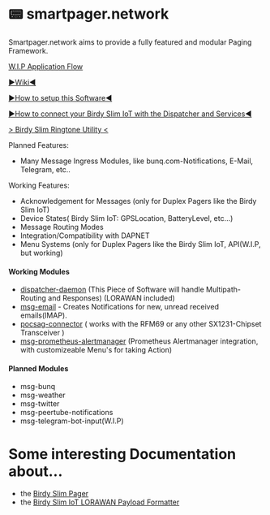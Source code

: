 # 📟 smartpager.network

Smartpager.network aims to provide a fully featured and modular Paging Framework.

[W.I.P Application Flow](https://github.com/smartpager-network/smartpager-network.github.io/blob/master/Basisfunctionaliteit%20SmartpagerNetwork.pdf)

[►Wiki◄](https://github.com/smartpager-network/smartpager-network.github.io/wiki)

[►How to setup this Software◄](https://github.com/smartpager-network/smartpager-network.github.io/wiki/How-to-Setup-the-smartpager.network-Framework)

[►How to connect your Birdy Slim IoT with the Dispatcher and Services◄](https://github.com/smartpager-network/smartpager-network.github.io/wiki/How-to-connect-your-Birdy-Slim-IoT-with-the-Dispatcher-and-Services)

[> Birdy Slim Ringtone Utility <](https://smartpager.network/birdy-ringtone-utility/)

Planned Features:
- Many Message Ingress Modules, like bunq.com-Notifications, E-Mail, Telegram, etc..

Working Features:
- Acknowledgement for Messages (only for Duplex Pagers like the Birdy Slim IoT)
- Device States( Birdy Slim IoT: GPSLocation, BatteryLevel, etc...)
- Message Routing Modes
- Integration/Compatibility with DAPNET
- Menu Systems (only for Duplex Pagers like the Birdy Slim IoT, API(W.I.P, but working)

#### Working Modules
- [dispatcher-daemon](https://github.com/smartpager-network/pager-daemon) (This Piece of Software will handle Multipath-Routing and Responses) (LORAWAN included)
- [msg-email](https://github.com/smartpager-network/msg-email) - Creates Notifications for new, unread received emails(IMAP).
- [pocsag-connector](https://github.com/smartpager-network/pocsag-connector) ( works with the RFM69 or any other SX1231-Chipset Transceiver )
- [msg-prometheus-alertmanager](https://github.com/smartpager-network/msg-prometheus-alertmanager) (Prometheus Alertmanager integration, with customizeable Menu's for taking Action)

#### Planned Modules
- msg-bunq
- msg-weather
- msg-twitter
- msg-peertube-notifications
- msg-telegram-bot-input(W.I.P)

# Some interesting Documentation about...
- the [Birdy Slim Pager](https://github.com/smartpager-network/smartpager-network.github.io/blob/master/BirdySlimDocumentation.md)
- the [Birdy Slim IoT LORAWAN Payload Formatter](https://github.com/smartpager-network/smartpager-network.github.io/blob/master/birdy-slim-iot/payload-formatters/testing.md)
